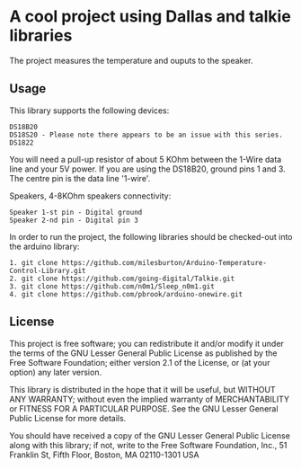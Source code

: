 A cool project using Dallas and talkie libraries
================================================

The project measures the temperature and ouputs to the speaker.

Usage
-----

This library supports the following devices:

    DS18B20
    DS18S20 - Please note there appears to be an issue with this series.
    DS1822

You will need a pull-up resistor of about 5 KOhm between the 1-Wire data line
and your 5V power. If you are using the DS18B20, ground pins 1 and 3. The
centre pin is the data line '1-wire'.

Speakers, 4-8KOhm speakers connectivity:

    Speaker 1-st pin - Digital ground
    Speaker 2-nd pin - Digital pin 3

In order to run the project, the following libraries should be checked-out into the arduino library:

    1. git clone https://github.com/milesburton/Arduino-Temperature-Control-Library.git
    2. git clone https://github.com/going-digital/Talkie.git
    3. git clone https://github.com/n0m1/Sleep_n0m1.git
    4. git clone https://github.com/pbrook/arduino-onewire.git

License
-------

This project is free software; you can redistribute it and/or
modify it under the terms of the GNU Lesser General Public
License as published by the Free Software Foundation; either
version 2.1 of the License, or (at your option) any later version.

This library is distributed in the hope that it will be useful,
but WITHOUT ANY WARRANTY; without even the implied warranty of
MERCHANTABILITY or FITNESS FOR A PARTICULAR PURPOSE.  See the GNU
Lesser General Public License for more details.

You should have received a copy of the GNU Lesser General Public
License along with this library; if not, write to the Free Software
Foundation, Inc., 51 Franklin St, Fifth Floor, Boston, MA  02110-1301  USA
